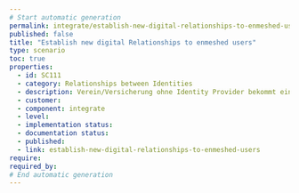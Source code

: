 ```yaml
---
# Start automatic generation
permalink: integrate/establish-new-digital-relationships-to-enmeshed-users
published: false
title: "Establish new digital Relationships to enmeshed users"
type: scenario
toc: true
properties:
  - id: SC111
  - category: Relationships between Identities
  - description: Verein/Versicherung ohne Identity Provider bekommt einen neuen Kunden über enmeshed, Mitgliedsantrag, etc… Nicht-personalisierter QR Code wird erzeugt QR Code wird gedruckt / auf Website angezeigt Nutzer scannt QR Code ein Kontaktanfrage wird überprüft CRM System speichert neue Kontaktanfrage Organisation kann Nutzer Nachrichten schicken
  - customer:
  - component: integrate
  - level:
  - implementation status:
  - documentation status:
  - published:
  - link: establish-new-digital-relationships-to-enmeshed-users
require:
required_by:
# End automatic generation
---
```

